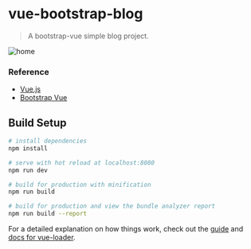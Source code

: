 # vue-bootstrap-blog

> A bootstrap-vue simple blog project.

![home](https://user-images.githubusercontent.com/13963254/42290888-d61e81b8-7fd0-11e8-9c67-50b68171b3ef.PNG "Bootstrap + Vue")

### Reference

* [Vue.js](https://vuejs.org/)
* [Bootstrap Vue](https://bootstrap-vue.js.org/)

## Build Setup

``` bash
# install dependencies
npm install

# serve with hot reload at localhost:8080
npm run dev

# build for production with minification
npm run build

# build for production and view the bundle analyzer report
npm run build --report
```

For a detailed explanation on how things work, check out the [guide](http://vuejs-templates.github.io/webpack/) and [docs for vue-loader](http://vuejs.github.io/vue-loader).
